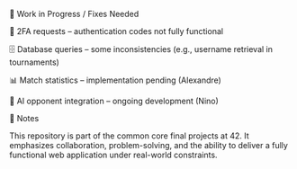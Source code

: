 🚧 Work in Progress / Fixes Needed

🔐 2FA requests – authentication codes not fully functional

🗄️ Database queries – some inconsistencies (e.g., username retrieval in tournaments)

📊 Match statistics – implementation pending (Alexandre)

🤖 AI opponent integration – ongoing development (Nino)

📎 Notes

This repository is part of the common core final projects at 42.
It emphasizes collaboration, problem-solving, and the ability to deliver a fully functional web application under real-world constraints.